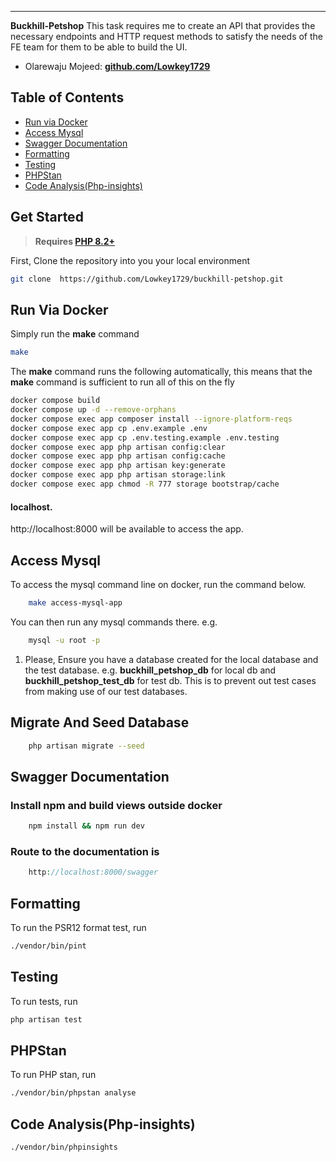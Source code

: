 ------
**Buckhill-Petshop** This task requires me to create an API that provides the necessary endpoints and HTTP request
methods
to satisfy the needs of the FE team for them to be able to build the UI.

- Olarewaju Mojeed: **[github.com/Lowkey1729](https://github.com/Lowkey1729)**

## Table of Contents

- [Run via Docker](#run-via-docker)
- [Access Mysql](#access-mysql)
- [Swagger Documentation](#swagger-documentation)
- [Formatting](#formatting)
- [Testing](#testing)
- [PHPStan](#phpstan)
- [Code Analysis(Php-insights)](#code-analysisphp-insights)

## Get Started

> **Requires [PHP 8.2+](https://php.net/releases/)**

First, Clone the repository into you your local environment

```bash
git clone  https://github.com/Lowkey1729/buckhill-petshop.git
```

## Run Via Docker

Simply run the **make** command

```bash
make
```

The **make** command runs the following automatically, this means that the
**make** command is sufficient to run all of this on the fly

```bash
docker compose build
docker compose up -d --remove-orphans
docker compose exec app composer install --ignore-platform-reqs
docker compose exec app cp .env.example .env
docker compose exec app cp .env.testing.example .env.testing
docker compose exec app php artisan config:clear
docker compose exec app php artisan config:cache
docker compose exec app php artisan key:generate
docker compose exec app php artisan storage:link
docker compose exec app chmod -R 777 storage bootstrap/cache
```

#### localhost.

http://localhost:8000 will be available to access the app.

## Access Mysql

To access the mysql command line on docker, run the command below.

```bash
    make access-mysql-app
```

You can then run any mysql commands there. e.g.

```bash
    mysql -u root -p
```

1. Please, Ensure you have a database created for the local database and the test database.
   e.g. **buckhill_petshop_db** for local db and **buckhill_petshop_test_db** for test db.
    This is to prevent out test cases from making use of our test databases.

## Migrate And Seed Database
```bash
    php artisan migrate --seed
```

## Swagger Documentation

### Install npm and build views outside docker

```bash
    npm install && npm run dev
```

### Route to the documentation is

```php
    http://localhost:8000/swagger
```

## Formatting

To run the PSR12 format test, run

```bash
./vendor/bin/pint
```

## Testing

To run tests, run

```bash
php artisan test
```

## PHPStan

To run PHP stan, run

```bash
./vendor/bin/phpstan analyse
```

## Code Analysis(Php-insights)

```bash
./vendor/bin/phpinsights 
```


